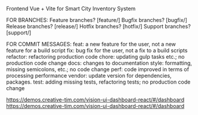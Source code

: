 Frontend Vue + Vite for Smart City Inventory System

FOR BRANCHES:
Feature branches?   [feature/] 
Bugfix branches?    [bugfix/] 
Release branches?   [release/] 
Hotfix branches?    [hotfix/] 
Support branches?   [support/] 

FOR COMMIT MESSAGES:
feat:       a new feature for the user, not a new feature for a build script
fix:        bug fix for the user, not a fix to a build scripts
refactor:   refactoring production code
chore:      updating gulp tasks etc.; no production code change
docs:       changes to documentation
style:      formatting, missing semicolons, etc.; no code change
perf:       code improved in terms of processing performance
vendor:     update version for dependencies, packages.
test:       adding missing tests, refactoring tests; no production code change

https://demos.creative-tim.com/vision-ui-dashboard-react/#/dashboard
https://demos.creative-tim.com/vision-ui-dashboard-react/#/dashboard
